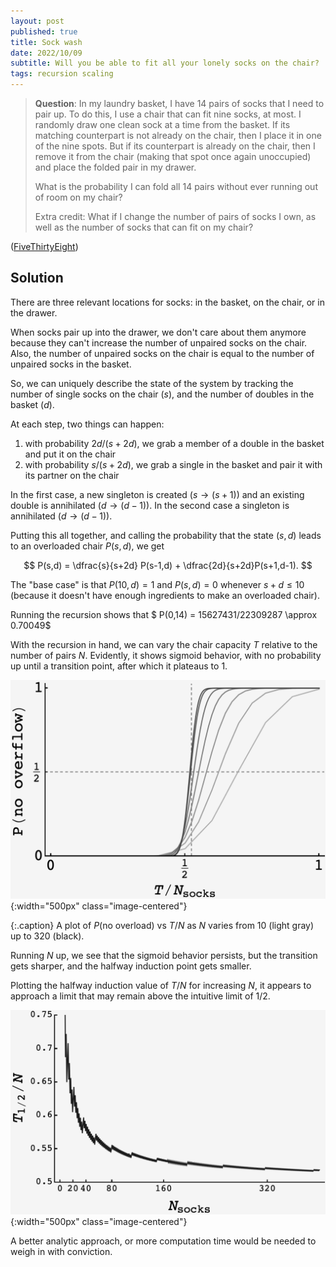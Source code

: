 ```yaml
---
layout: post
published: true
title: Sock wash
date: 2022/10/09
subtitle: Will you be able to fit all your lonely socks on the chair?
tags: recursion scaling
---
```


>**Question**: In my laundry basket, I have 14 pairs of socks that I need to pair up. To do this, I use a chair that can fit nine socks, at most. I randomly draw one clean sock at a time from the basket. If its matching counterpart is not already on the chair, then I place it in one of the nine spots. But if its counterpart is already on the chair, then I remove it from the chair (making that spot once again unoccupied) and place the folded pair in my drawer.
>
>What is the probability I can fold all 14 pairs without ever running out of room on my chair?
>
>Extra credit: What if I change the number of pairs of socks I own, as well as the number of socks that can fit on my chair?

<!--more-->

([FiveThirtyEight](URL))

## Solution

There are three relevant locations for socks: in the basket, on the chair, or in the drawer.

When socks pair up into the drawer, we don't care about them anymore because they can't increase the number of unpaired socks on the chair. Also, the number of unpaired socks on the chair is equal to the number of unpaired socks in the basket. 

So, we can uniquely describe the state of the system by tracking the number of single socks on the chair ($s$), and the number of doubles in the basket ($d$).

At each step, two things can happen:

1. with probability $2d/(s+2d),$ we grab a member of a double in the basket and put it on the chair
2. with probability $s/(s+2d),$ we grab a single in the basket and pair it with its partner on the chair

In the first case, a new singleton is created ($s \rightarrow (s+1)$) and an existing double is annihilated ($d\rightarrow (d-1)$). In the second case a singleton is annihilated ($d\rightarrow (d-1)$).

Putting this all together, and calling the probability that the state $(s,d)$ leads to an overloaded chair $P(s,d),$ we get

$$
  P(s,d) = \dfrac{s}{s+2d} P(s-1,d) + \dfrac{2d}{s+2d}P(s+1,d-1).
$$

The "base case" is that $P(10,d) = 1$ and $P(s,d) = 0$ whenever $s + d \leq 10$ (because it doesn't have enough ingredients to make an overloaded chair).

Running the recursion shows that $ P(0,14) = 15627431/22309287 \approx 0.70049$

With the recursion in hand, we can vary the chair capacity $T$ relative to the number of pairs $N.$ Evidently, it shows sigmoid behavior, with no probability up until a transition point, after which it plateaus to $1$. 

![](/img/2022-10-07-plot-sigma.png){:width="500px" class="image-centered"}

{:.caption}
A plot of $P(\text{no overload})$ vs $T/N$ as $N$ varies from $10$ (light gray) up to $320$ (black).

Running $N$ up, we see that the sigmoid behavior persists, but the transition gets sharper, and the halfway induction point gets smaller. 

Plotting the halfway induction value of $T/N$ for increasing $N,$ it appears to approach a limit that may remain above the intuitive limit of $1/2.$ 

![](/img/2022-10-07-plot-halfpoints-label.png){:width="500px" class="image-centered"}

A better analytic approach, or more computation time would be needed to weigh in with conviction.



<br>
